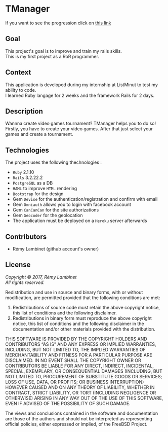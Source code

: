 # TManager

If you want to see the progression click on [this link](http://tmanager.lambre.me)

## Goal

This project's goal is to improve and train my rails skills.  
This is my first project as a RoR programmer.

## Context

This application is developed during my internship at ListMinut to test my ability to code.  
I learned Ruby langage for 2 weeks and the framework Rails for 2 days.

## Description

Wannna create video games tournament? TManager helps you to do so!  
Firstly, you have to create your video games. After that just select your games and create a tournament.

## Technologies

The project uses the following thechnologies : 
 * `Ruby` 2.1.10
 * `Rails` 3.2.22.2
 * `PostgreSQL` as a DB
 * `HAML` to improve `HTML` rendering
 * `Bootstrap` for the design
 * Gem `Devise` for the authentication/registration and confirm with email
 * Gem `Omniauth` allows you to login with facebook account
 * Gem `CanCanCan` for the site authorizations
 * Gem `Geocoder` for the geolocation
 * The application must be deployed on a `Heroku` server afterwards
 
## Contributors

 * Rémy Lambinet (github account's owner)

## License

_Copyright © 2017, Rémy Lambinet_  
_All rights reserved._

Redistribution and use in source and binary forms, with or without
modification, are permitted provided that the following conditions are met: 

1. Redistributions of source code must retain the above copyright notice, this
   list of conditions and the following disclaimer. 
2. Redistributions in binary form must reproduce the above copyright notice,
   this list of conditions and the following disclaimer in the documentation
   and/or other materials provided with the distribution. 

THIS SOFTWARE IS PROVIDED BY THE COPYRIGHT HOLDERS AND CONTRIBUTORS “AS IS” AND
ANY EXPRESS OR IMPLIED WARRANTIES, INCLUDING, BUT NOT LIMITED TO, THE IMPLIED
WARRANTIES OF MERCHANTABILITY AND FITNESS FOR A PARTICULAR PURPOSE ARE
DISCLAIMED. IN NO EVENT SHALL THE COPYRIGHT OWNER OR CONTRIBUTORS BE LIABLE FOR
ANY DIRECT, INDIRECT, INCIDENTAL, SPECIAL, EXEMPLARY, OR CONSEQUENTIAL DAMAGES
(INCLUDING, BUT NOT LIMITED TO, PROCUREMENT OF SUBSTITUTE GOODS OR SERVICES;
LOSS OF USE, DATA, OR PROFITS; OR BUSINESS INTERRUPTION) HOWEVER CAUSED AND
ON ANY THEORY OF LIABILITY, WHETHER IN CONTRACT, STRICT LIABILITY, OR TORT
(INCLUDING NEGLIGENCE OR OTHERWISE) ARISING IN ANY WAY OUT OF THE USE OF THIS
SOFTWARE, EVEN IF ADVISED OF THE POSSIBILITY OF SUCH DAMAGE.

The views and conclusions contained in the software and documentation are those
of the authors and should not be interpreted as representing official policies, 
either expressed or implied, of the FreeBSD Project.